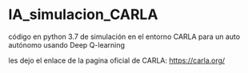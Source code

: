 # IA_simulacion_CARLA
código en python 3.7 de simulación en el entorno CARLA para un auto autónomo usando Deep Q-learning

les dejo el enlace de la pagina oficial de CARLA:
https://carla.org/



